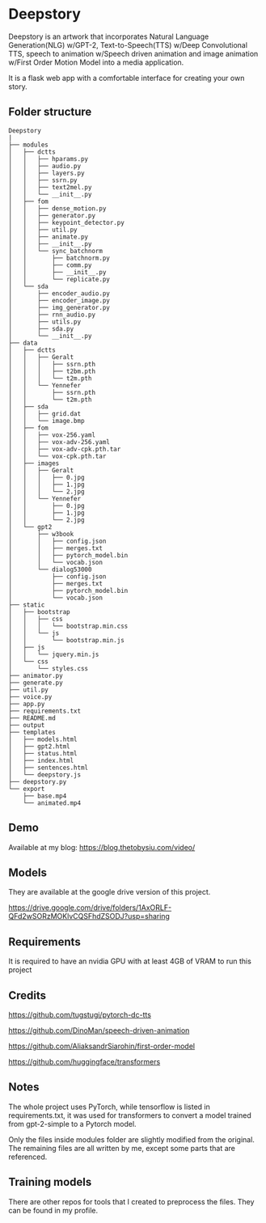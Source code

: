 # Deepstory
Deepstory is an artwork that incorporates Natural Language Generation(NLG) w/GPT-2, Text-to-Speech(TTS) w/Deep Convolutional TTS, speech to animation w/Speech driven animation and image animation w/First Order Motion Model into a media application.

It is a flask web app with a comfortable interface for creating your own story.

## Folder structure
```
Deepstory
|
├── modules
│   ├── dctts
│   │   ├── hparams.py
│   │   ├── audio.py
│   │   ├── layers.py
│   │   ├── ssrn.py
│   │   ├── text2mel.py
│   │   └── __init__.py
│   ├── fom
│   │   ├── dense_motion.py
│   │   ├── generator.py
│   │   ├── keypoint_detector.py
│   │   ├── util.py
│   │   ├── animate.py
│   │   ├── __init__.py
│   │   └── sync_batchnorm
│   │       ├── batchnorm.py
│   │       ├── comm.py
│   │       ├── __init__.py
│   │       └── replicate.py
│   └── sda
│       ├── encoder_audio.py
│       ├── encoder_image.py
│       ├── img_generator.py
│       ├── rnn_audio.py
│       ├── utils.py
│       ├── sda.py
│       └── __init__.py
├── data
│   ├── dctts
│   │   ├── Geralt
│   │   │   ├── ssrn.pth
│   │   │   ├── t2bm.pth
│   │   │   └── t2m.pth
│   │   └── Yennefer
│   │       ├── ssrn.pth
│   │       └── t2m.pth
│   ├── sda
│   │   ├── grid.dat
│   │   └── image.bmp
│   ├── fom
│   │   ├── vox-256.yaml
│   │   ├── vox-adv-256.yaml
│   │   ├── vox-adv-cpk.pth.tar
│   │   └── vox-cpk.pth.tar
│   ├── images
│   │   ├── Geralt
│   │   │   ├── 0.jpg
│   │   │   ├── 1.jpg
│   │   │   └── 2.jpg
│   │   └── Yennefer
│   │       ├── 0.jpg
│   │       ├── 1.jpg
│   │       └── 2.jpg
│   └── gpt2
│       ├── w3book
│       │   ├── config.json
│       │   ├── merges.txt
│       │   ├── pytorch_model.bin
│       │   └── vocab.json
│       └── dialog53000
│           ├── config.json
│           ├── merges.txt
│           ├── pytorch_model.bin
│           └── vocab.json
├── static
│   ├── bootstrap
│   │   ├── css
│   │   │   └── bootstrap.min.css
│   │   └── js
│   │       └── bootstrap.min.js
│   ├── js
│   │   └── jquery.min.js
│   └── css
│       └── styles.css
├── animator.py
├── generate.py
├── util.py
├── voice.py
├── app.py
├── requirements.txt
├── README.md
├── output
├── templates
│   ├── models.html
│   ├── gpt2.html
│   ├── status.html
│   ├── index.html
│   ├── sentences.html
│   └── deepstory.js
├── deepstory.py
└── export
    ├── base.mp4
    └── animated.mp4
```

## Demo
Available at my blog: https://blog.thetobysiu.com/video/

## Models
They are available at the google drive version of this project.

https://drive.google.com/drive/folders/1AxORLF-QFd2wSORzMOKlvCQSFhdZSODJ?usp=sharing

## Requirements
It is required to have an nvidia GPU with at least 4GB of VRAM to run this project

## Credits
https://github.com/tugstugi/pytorch-dc-tts

https://github.com/DinoMan/speech-driven-animation

https://github.com/AliaksandrSiarohin/first-order-model

https://github.com/huggingface/transformers

## Notes
The whole project uses PyTorch, while tensorflow is listed in requirements.txt, it was used for transformers to convert a model trained from gpt-2-simple to a Pytorch model. 
 
Only the files inside modules folder are slightly modified from the original. The remaining files are all written by me, except some parts that are referenced.

## Training models
There are other repos for tools that I created to preprocess the files. They can be found in my profile.